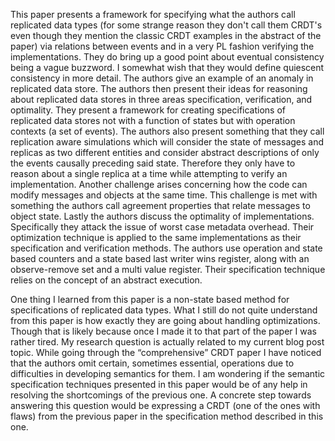

This paper presents a framework for specifying what the authors call replicated data types (for some strange reason they don't call them CRDT's even though they mention the classic CRDT examples in the abstract of the paper) via relations between events and in a very PL fashion verifying the implementations. They do bring up a good point about eventual consistency being a vague buzzword. I somewhat wish that they would define quiescent consistency in more detail. The authors give an example of an anomaly in replicated data store. The authors then present their ideas for reasoning about replicated data stores in three areas specification, verification, and optimality. They present a framework for creating specifications of replicated data stores not with a function of states but with operation contexts (a set of events). The authors also present something that they call replication aware simulations which will consider the state of messages and replicas as two different entities and consider abstract descriptions of only the events causally preceding said state. Therefore they only have to reason about a single replica at a time while attempting to verify an implementation. Another challenge arises concerning how the code can modify messages and objects at the same time. This challenge is met with something the authors call agreement properties that relate messages to object state. Lastly the authors discuss the optimality of implementations. Specifically they attack the issue of worst case metadata overhead. Their optimization technique is applied to the same implementations as their specification and verification methods. The authors use operation and state based counters and a state based last writer wins register, along with an observe-remove set and a multi value register. Their specification technique relies on the concept of an abstract execution.

One thing I learned from this paper is a non-state based method for specifications of replicated data types. What I still do not quite understand from this paper is how exactly they are going about handling optimizations. Though that is likely because once I made it to that part of the paper I was rather tired. My research question is actually related to my current blog post topic. While going through the “comprehensive” CRDT paper I have noticed that the authors omit certain, sometimes essential, operations due to difficulties in developing semantics for them. I am wondering if the semantic specification techniques presented in this paper would be of any help in resolving the shortcomings of the previous one. A concrete step towards answering this question would be expressing a CRDT (one of the ones with flaws) from the previous paper in the specification method described in this one.
